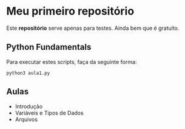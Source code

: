 # Meu primeiro repositório

Este **repositório** serve apenas para testes. Ainda bem que é gratuíto.

Python Fundamentals
-------------------

Para executar estes scripts, faça da seguinte forma:

    python3 aula1.py

Aulas
-----

* Introdução
* Variáveis e Tipos de Dados
* Arquivos
